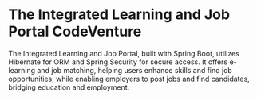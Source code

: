 # The Integrated Learning and Job Portal CodeVenture
 The Integrated Learning and Job Portal, built with Spring Boot, utilizes Hibernate for ORM and Spring Security for secure access. It offers e-learning  and job matching, helping users enhance skills and find job opportunities, while enabling employers to post jobs and find candidates, bridging education and employment.

